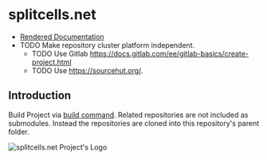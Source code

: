 # splitcells.net

* [Rendered Documentation](http://splitcells.net/net/splitcells/martins/avots/website//2016/10/11/projects.html)
* TODO Make repository cluster platform independent.
   * TODO Use Gitlab https://docs.gitlab.com/ee/gitlab-basics/create-project.html
   * TODO Use https://sourcehut.org/.

## Introduction

Build Project via [build command](./bin/build).
Related repositories are not included as submodules.
Instead the repositories are cloned into this repository's parent folder.

![splitcells.net Project's Logo](http://splitcells.net/net/splitcells/martins/avots/website/images/license.standard/starting-to-learn-how-to-draw-a-face.jpg)
